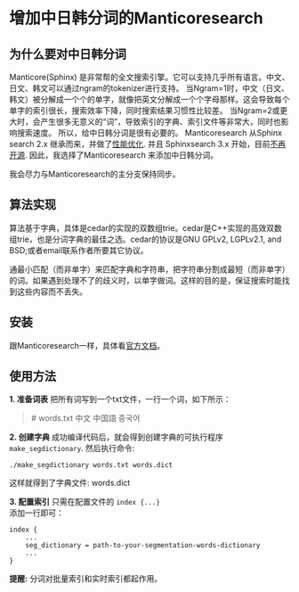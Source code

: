 # 增加中日韩分词的Manticoresearch
## 为什么要对中日韩分词
Manticore(Sphinx) 是非常帮的全文搜索引擎。它可以支持几乎所有语言。中文、日文、韩文可以通过ngram的tokenizer进行支持。
当Ngram=1时，中文（日文、韩文）被分解成一个个的单字，就像把英文分解成一个个字母那样。这会导致每个单字的索引很长，搜索效率下降，同时搜索结果习惯性比较差。
当Ngram=2或更大时，会产生很多无意义的“词”，导致索引的字典、索引文件等非常大，同时也影响搜索速度。
所以，给中日韩分词是很有必要的。
Manticoresearch 从Sphinx search 2.x 继承而来，并做了[性能优化](https://manticoresearch.com/2018/03/18/sphinx-3-vs-manticore-performance-benchmark/). 并且 Sphinxsearch 3.x 开始，目前[不再开源](http://sphinxsearch.com/downloads/). 因此，我选择了Manticoresearch 来添加中日韩分词。

我会尽力与Manticoresearch的主分支保持同步。

## 算法实现
算法基于字典，具体是cedar的实现的双数组trie。cedar是C++实现的高效双数组trie，也是分词字典的最佳之选。cedar的协议是GNU GPLv2, LGPLv2.1, and BSD;或者email联系作者所要其它协议。

通最小匹配（而非单字）来匹配字典和字符串，把字符串分割成最短（而非单字）的词。如果遇到处理不了的歧义时，以单字做词。这样的目的是，保证搜索时能找到这些内容而不丢失。

## 安装
跟Manticoresearch一样，具体看[官方文档](https://docs.manticoresearch.com/latest/html/)。

## 使用方法
**1. 准备词表**
把所有词写到一个txt文件，一行一个词，如下所示：

>\# words.txt
>中文
>中国語
>중국어

**2. 创建字典**
成功编译代码后，就会得到创建字典的可执行程序<code>make_segdictionary</code>. 然后执行命令:
```shell
./make_segdictionary words.txt words.dict
```
这样就得到了字典文件: words.dict

**3. 配置索引**
只需在配置文件的 <code>index {...} </code> 添加一行即可：
```config
index {
    ...
    seg_dictionary = path-to-your-segmentation-words-dictionary
    ...
}
```
**提醒:** 分词对批量索引和实时索引都起作用。

